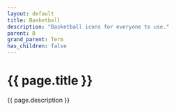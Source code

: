 ```yaml
---
layout: default
title: Basketball
description: "Basketball icons for everyone to use."
parent: B
grand_parent: Term
has_children: false
---
```

# {{ page.title }}
{{ page.description }}

